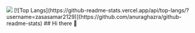 <picture>
  <source
    srcset="https://github-readme-stats.vercel.app/api?username=zasasamar2129&show_icons=true&theme=dark"
    media="(prefers-color-scheme: dark)"
  />
  <source
    srcset="https://github-readme-stats.vercel.app/api?username=zasasamar2129&show_icons=true"
    media="(prefers-color-scheme: light), (prefers-color-scheme: no-preference)"
  />
  <img src="https://github-readme-stats.vercel.app/api?username=zasasamar2129&show_icons=true" />
</picture>
[![Top Langs](https://github-readme-stats.vercel.app/api/top-langs/?username=zasasamar2129)](https://github.com/anuraghazra/github-readme-stats)
## Hi there 👋

<!--
**zasasamar2129/zasasamar2129** is a ✨ _special_ ✨ repository because its `README.md` (this file) appears on your GitHub profile.

Here are some ideas to get you started:

- 🔭 I’m currently working on ...
- 🌱 I’m currently learning ...
- 👯 I’m looking to collaborate on ...
- 🤔 I’m looking for help with ...
- 💬 Ask me about ...
- 📫 How to reach me: ...
- 😄 Pronouns: ...
- ⚡ Fun fact: ...
-->


